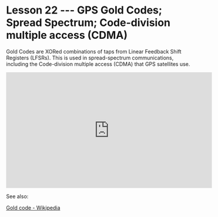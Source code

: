# Lesson 22 --- GPS Gold Codes; Spread Spectrum; Code-division multiple access (CDMA)

Gold Codes are XORed combinations of taps from Linear Feedback Shift Registers (LFSRs). This is used in spread-spectrum communications, including the Code-division multiple access (CDMA) that GPS satellites use.

<iframe width="560" height="315" src="https://www.youtube.com/embed/y09QMomxWYo" title="YouTube video player" frameborder="0" allow="accelerometer; autoplay; clipboard-write; encrypted-media; gyroscope; picture-in-picture" allowfullscreen></iframe>

See also:

[Gold code - Wikipedia](https://en.wikipedia.org/wiki/Gold_code)


